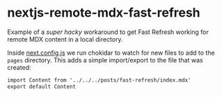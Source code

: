 # nextjs-remote-mdx-fast-refresh

Example of a _super hacky_ workaround to get Fast Refresh working for remote MDX content in a local directory.

Inside [next.config.js](/next.config.js) we run chokidar to watch for new files to add to the `pages` directory. This adds a simple import/export to the file that was created:

```md
import Content from '../../../posts/fast-refresh/index.mdx'
export default Content
```
